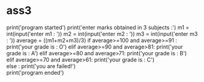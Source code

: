 # ass3
print('program started')
print('enter marks obtained in 3 subjects :')
m1 = int(input('enter m1 : '))
m2 = int(input('enter m2 : '))
m3 = int(input('enter m3 : '))
average = ((m1+m2+m3)/3)
if average>=100 and average>=91 :
    print('your grade is : O')
elif average>=90 and average>81:
    print('your grade is : A')
elif average>=80 and average>71:
    print('your grade is : B')     
elif average>=70 and average>61:
    print('your grade is : C')      
else :
    print('you are failed!')    
print('program ended')    
